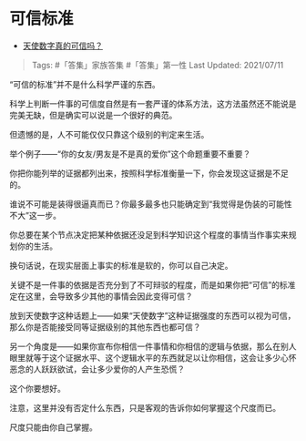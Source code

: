 # 可信标准

- [天使数字真的可信吗？](https://www.zhihu.com/question/361213725/answer/1990827107)

>Tags: #「答集」家族答集  #「答集」第一性
>Last Updated: 2021/07/11

“可信的标准”并不是什么科学严谨的东西。

科学上判断一件事的可信度自然是有一套严谨的体系方法，这方法虽然还不能说是完美无缺，但是确实可以说是一个很好的典范。

但遗憾的是，人不可能仅仅只靠这个级别的判定来生活。

举个例子——“你的女友/男友是不是真的爱你”这个命题重要不重要？

你把你能列举的证据都列出来，按照科学标准衡量一下，你会发现这证据是不足的。

谁说不可能是装得很逼真而已？你最多最多也只能确定到“我觉得是伪装的可能性不大”这一步。

你总要在某个节点决定把某种依据还没足到科学知识这个程度的事情当作事实来规划你的生活。

换句话说，在现实层面上事实的标准是软的，你可以自己决定。

关键不是一件事的依据是否充分到了不可辩驳的程度，而是如果你把“可信”的标准定在这里，会导致多少其他的事情会因此变得可信？

放到天使数字这种话题上——如果“天使数字”这种证据强度的东西可以视为可信，那么你是否能接受同等证据级别的其他东西也都可信？

另一个角度是——如果你宣布你相信一件事情和你相信的逻辑与依据，那么在别人眼里就等于这个证据水平、这个逻辑水平的东西就足以让你相信，这会让多少心怀恶念的人跃跃欲试，会让多少爱你的人产生恐慌？

这个你要想好。

注意，这里并没有否定什么东西，只是客观的告诉你如何掌握这个尺度而已。

尺度只能由你自己掌握。